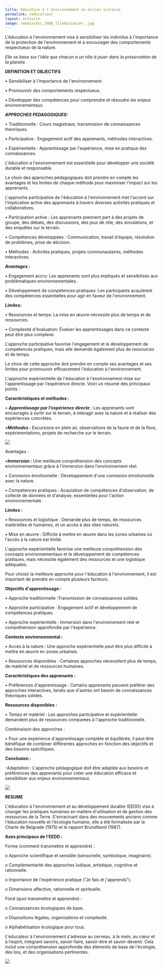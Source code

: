 ```yaml
---
title: Education à l'environnement en milieu scolaire
permalink: /education/
layout: activite
image: /media/dsc_1988_fileminimizer_.jpg
---
```

L'éducation à l'environnement vise à sensibiliser les individus à l'importance de la protection de l'environnement et à encourager des comportements respectueux de la nature.

*Elle se base sur l'idée que chacun a un rôle à jouer dans la préservation de la planète.*

**DEFINITION ET OBJECTIFS**

•	Sensibiliser à l'importance de l'environnement.

•	Promouvoir des comportements respectueux.

•	Développer des compétences pour comprendre et résoudre les enjeux environnementaux.

***APPROCHES PEDAGOGIQUES:***

•	Traditionnelle : Cours magistraux, transmission de connaissances théoriques.

•	Participative : Engagement actif des apprenants, méthodes interactives.

•	Expérientielle : Apprentissage par l'expérience, mise en pratique des connaissances.

 L'éducation à l'environnement est essentielle pour développer une société durable et responsable.

Le choix des approches pédagogiques doit prendre en compte les avantages et les limites de chaque méthode pour maximiser l'impact sur les apprenants.

L'approche participative de l'éducation à l'environnement met l'accent sur l'implication active des apprenants à travers diverses activités pratiques et collaboratives.

•	Participation active : Les apprenants prennent part à des projets de groupe, des débats, des discussions, des jeux de rôle, des simulations, et des enquêtes sur le terrain.

•	Compétences développées : Communication, travail d'équipe, résolution de problèmes, prise de décision.

•	Méthodes : Activités pratiques, projets communautaires, méthodes interactives.

 ***Avantages :***

•	Engagement accru: Les apprenants sont plus impliqués et sensibilisés aux problématiques environnementales.

•	Développement de compétences pratiques: Les participants acquièrent des compétences essentielles pour agir en faveur de l'environnement.

***Limites:***

•	Ressources et temps: La mise en œuvre nécessite plus de temps et de ressources.

•	Complexité d'évaluation: Évaluer les apprentissages dans ce contexte peut être plus complexe.

L'approche participative favorise l'engagement et le développement de compétences pratiques, mais elle demande également plus de ressources et de temps.

Le choix de cette approche doit prendre en compte ses avantages et ses limites pour promouvoir efficacement l'éducation à l'environnement.

L'approche expérientielle de l'éducation à l'environnement mise sur l'apprentissage par l'expérience directe. Voici un résumé des principaux points :

**Caractéristiques et méthodes :**

•	***Apprentissage par l'expérience directe*** : Les apprenants sont encouragés à sortir sur le terrain, à interagir avec la nature et à réaliser des expériences concrètes.

•***Méthodes :*** Excursions en plein air, observations de la faune et de la flore, expérimentations, projets de recherche sur le terrain.

![](/media/img_20200214_120651_fileminimizer_.jpg)

 Avantages :

•***Immersion :*** Une meilleure compréhension des concepts environnementaux grâce à l'immersion dans l'environnement réel.

•	Connexion émotionnelle : Développement d'une connexion émotionnelle avec la nature.

•	Compétences pratiques : Acquisition de compétences d'observation, de collecte de données et d'analyse, essentielles pour l'action environnementale.

***Limites :***

•	Ressources et logistique : Demande plus de temps, de ressources matérielles et humaines, et un accès à des sites naturels.

•	Mise en œuvre : Difficile à mettre en œuvre dans les zones urbaines où l'accès à la nature est limité.

L'approche expérientielle favorise une meilleure compréhension des concepts environnementaux et le développement de compétences pratiques, mais nécessite également des ressources et une logistique adéquates.

Pour choisir la meilleure approche pour l'éducation à l'environnement, il est important de prendre en compte plusieurs facteurs.

**Objectifs d'apprentissage :**

•	Approche traditionnelle :Transmission de connaissances solides.

•	Approche participative : Engagement actif et développement de compétences pratiques.

•	Approche expérientielle : Immersion dans l'environnement réel et compréhension approfondie par l'expérience.

**Contexte environnemental :**

•	Accès à la nature : Une approche expérientielle peut être plus difficile à mettre en œuvre en zones urbaines.

•	Ressources disponibles : Certaines approches nécessitent plus de temps, de matériel et de ressources humaines.

**Caractéristiques des apprenants :**

•	Préférences d'apprentissage : Certains apprenants peuvent préférer des approches interactives, tandis que d'autres ont besoin de connaissances théoriques solides.

**Ressources disponibles :**

•	Temps et matériel : Les approches participative et expérientielle demandent plus de ressources comparées à l'approche traditionnelle.

Combinaison des approches :

•	Pour une expérience d'apprentissage complète et équilibrée, il peut être bénéfique de combiner différentes approches en fonction des objectifs et des besoins spécifiques.

**Conclusion :**

\-Adaptation : L'approche pédagogique doit être adaptée aux besoins et préférences des apprenants pour créer une éducation efficace et sensibiliser aux enjeux environnementaux.

![](/media/pic_0396.jpg)

**RESUME**

L'éducation à l'environnement et au développement durable (EEDD) vise à changer les pratiques humaines en matière d'utilisation et de gestion des ressources de la Terre. S'enracinant dans des mouvements anciens comme l'éducation nouvelle et l'écologie humaine, elle a été formalisée par la Charte de Belgrade (1975) et le rapport Brundtland (1987).

**Axes principaux de l'EEDD :**

Forme (comment transmettre et apprendre) :

o	Approche scientifique et sensible (sensorielle, symbolique, imaginaire).

o	Complémentarité des approches ludique, artistique, cognitive et rationnelle.

o	Importance de l'expérience pratique ("Je fais et j'apprends").

o	Dimensions affective, rationnelle et spirituelle.

Fond (quoi transmettre et apprendre) :

o	Connaissances écologiques de base.

o	Dispositions légales, organisations et complexité.

o	Alphabétisation écologique pour tous.

L'éducateur à l'environnement s'adresse au cerveau, à la main, au cœur et à l’esprit, intégrant savoirs, savoir-faire, savoir-être et savoir-devenir. Cela inclut une compréhension approfondie des éléments de base de l'écologie, des lois, et des organisations pertinentes.

![](/media/-_visual_selection.png)